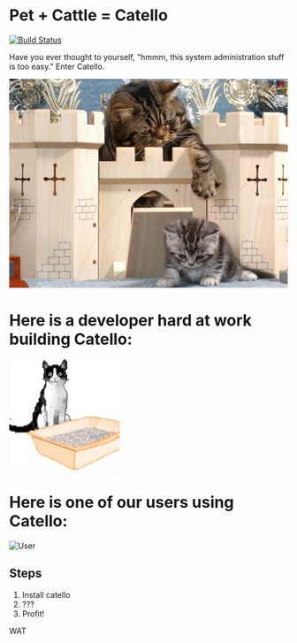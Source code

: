Pet + Cattle = Catello
======================

[![Build Status](https://travis-ci.org/Catello/catello.svg?branch=master)](https://travis-ci.org/Catello/catello)


Have you ever thought to yourself, "hmmm, this system administration stuff is too easy." Enter Catello.


![Attack!](castle.jpg)


Here is a developer hard at work building Catello:
=======================

![Hard at work](build.gif)

Here is one of our users using Catello:
=======================

![User](user.gif)


Steps
-----

1. Install catello
2. ???
3. Profit!

WAT
